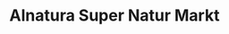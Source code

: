 ---
title: "Alnatura Super Natur Markt"
url: /tuebingen/alnatura-super-natur-markt/
shop: Supermarkt
---